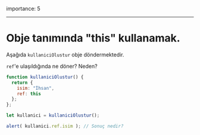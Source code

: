 importance: 5

---

# Obje tanımında "this" kullanamak.

Aşağıda `kullaniciOlustur` obje döndermektedir.

`ref`'e ulaşıldığında ne döner? Neden?

```js
function kullaniciOlustur() {
  return {
    isim: "İhsan",
    ref: this
  };
};

let kullanici = kullaniciOlustur();

alert( kullanici.ref.isim ); // Sonuç nedir?
```

